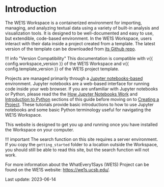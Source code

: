# Introduction

The WE1S Workspace is a containerized environment for importing, managing, and analyzing textual data using a variety of built-in analysis and visualization tools. It is designed to be well-documented and easy to use, but extendible, code-based environment. In the WE1S Workspace, users interact with their data inside a project created from a template. The latest version of the template can be downloaded from [its Github repo](https://github.com/whatevery1says/we1s-templates).

!!! info "Version Compatibility"
    This documentation is compatible with v{{ config.workspace_version }} of the WE1S Workspace and v{{ config.template_version }} of the WE1S <span class="no-gloss">project</span> template.

Projects are managed primarily through a <a href="https://jupyter.org/" target="_blank">Jupyter notebooks-based</a> environment. Jupyter notebooks are a web-based interface for running code inside your web browser. If you are unfamiliar with Jupyter notebooks or Python, please read the the [How Jupyter Notebooks Work](how-jupyter-notebooks-work/) and [Introduction to Python](introduction-to-python/) sections of this guide before moving on to [Creating a Project](creating-a-project/). These tutorials provide  basic introductions to how to use Jupyter notebooks and some basic Python terminology useful for navigating the WE1S Workspace.

This website is designed to get you up and running once you have installed the Workspace on your computer.

!!! important
    The search function on this site requires a server environment. If you copy the `getting_started` folder to a location outside the Workspace, you should still be able to read this site, but the search function will not work.

For more information about the WhatEvery1Says (WE1S) Project can be found on the WE1S website: <a href="https://we1s.ucsb.edu/" target="_blank">https://we1s.ucsb.edu/</a>.

Last update: 2023-06-14
